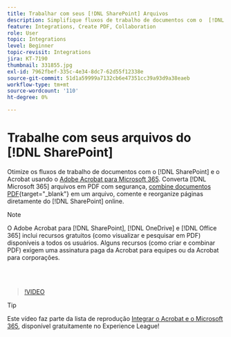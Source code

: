 ```yaml
---
title: Trabalhar com seus [!DNL SharePoint] Arquivos
description: Simplifique fluxos de trabalho de documentos com o  [!DNL SharePoint] e o Acrobat usando o Adobe Acrobat para [!DNL Microsoft 365]
feature: Integrations, Create PDF, Collaboration
role: User
topic: Integrations
level: Beginner
topic-revisit: Integrations
jira: KT-7190
thumbnail: 331855.jpg
exl-id: 7962fbef-335c-4e34-8dc7-62d55f12338e
source-git-commit: 51d1a59999a7132cb6e47351cc39a93d9a38eaeb
workflow-type: tm+mt
source-wordcount: '110'
ht-degree: 0%

---
```


# Trabalhe com seus arquivos do [!DNL SharePoint]

Otimize os fluxos de trabalho de documentos com o [!DNL SharePoint] e o Acrobat usando o [Adobe Acrobat para Microsoft 365](https://appsource.microsoft.com/en-us/product/web-apps/adobeinc.adobe-document-cloud-pdf?tab=Overview). Converta [!DNL Microsoft 365] arquivos em PDF com segurança, [combine documentos PDF](https://www.adobe.com/acrobat/online/merge-pdf.html){target="_blank"} em um arquivo, comente e reorganize páginas diretamente do [!DNL SharePoint] online.

>[!NOTE]
>
>O Adobe Acrobat para [!DNL SharePoint], [!DNL OneDrive] e [!DNL Office 365] inclui recursos gratuitos (como visualizar e pesquisar em PDF) disponíveis a todos os usuários. Alguns recursos (como criar e combinar PDF) exigem uma assinatura paga da Acrobat para equipes ou da Acrobat para corporações.

<br> 

>[!VIDEO](https://video.tv.adobe.com/v/331855?quality=12&learn=on&hidetitle=true)

>[!TIP]
>
>Este vídeo faz parte da lista de reprodução [Integrar o Acrobat e o Microsoft 365](https://experienceleague.adobe.com/pt-br/playlists/acrobat-integrate-microsoft-365), disponível gratuitamente no Experience League!
